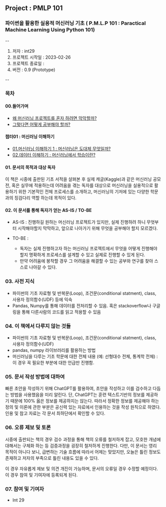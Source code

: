## Project : PMLP 101
### 파이썬을 활용한 실용적 머신러닝 기초 ( P.M.L.P 101 : Paractical Machine Learning Using Python 101)

--
1. 저자 : int29
2. 프로젝트 시작일 : 2023-02-26
3. 프로젝트 종료일 : 
4. 버전 : 0.9 (Prototype)

--


### 목차

#### 00.들어가며 <br>
- [왜 머신러닝 프로젝트를 혼자 하려면 막막할까? ]() <br>
- [그렇다면 어떻게 공부해야 할까? ]() <br>

#### 챕터01 : 머신러닝 이해하기 <br>
- [01.머신러닝 이해하기 1 : 머신러닝은 도대체 무엇일까?]() <br>
- [02.데이터 이해하기 : 머신러닝에서 학습이란? ]() <br>


#### 01. 문서의 목적과 대상 독자 

이 책은 시중에 출판된 기초 서적을 살펴본 후 실제 캐글(Kaggle)과 같은 머신러닝 공모전, 혹은 실무에 적용하는데 어려움을 겪는 독자를 대상으로 머신러닝을 실용적으로 활용하기 위한 기본적인 전체 프로세스를 소개하고, 머신러닝의 기저에 있는 다양한 학문과의 징검다리 역할 하는데 목적이 있다.

#### 02. 이 문서를 통해 독자가 얻는 AS-IS / TO-BE

* AS-IS : 진행하길 원하는 머신러닝 프로젝트가 있지만, 실제 진행하려 하니 무엇부터 시작해야할지 막막하고, 앞으로 나아가기 위해 무엇을 공부해야 할지 모르겠다.

* TO-BE : 
	* 독자는 실제 진행하고자 하는 머신러닝 프로젝트에서 무엇을 어떻게 진행해야 할지 명확하게 프로세스를 설계할 수 있고 실제로 진행할 수 있게 된다.
	*   만약 어려움에 봉착할 경우 그 어려움을 해결할 수 있는 공부와 연구를 찾아 스스로 나아갈 수 있다.

### 03. 사전 지식
* 파이썬의 기초 자료형 및 반복문(Loop), 조건문(conditional statment), class, 사용자 정의함수(UDF) 등에 익숙
* Pandas, Numpy를 통해 데이터를 전처리할 수 있음. 혹은 stackoverflow나 구글링을 통해 다른사람의 코드를 읽고 적용할 수 있음

### 04. 이 책에서 다루지 않는 것들
* 파이썬의 기초 자료형 및 반복문(Loop), 조건문(conditional statment), class, 사용자 정의함수(UDF)
* pandas, numpy 라이브러리를 활용하는 방법 
*  머신러닝을 다루는 기초 학문에 대한 전체 내용 (예: 선형대수 전체, 통계학 전체) : 이 경우 꼭 필요한 부분에 대한 언급만 진행함.


### 05. 문서 작성 방법에 대하여
빠른 초안을 작성하기 위해 ChatGPT를 활용하여, 초안을 작성하고 이를 검수하고 다듬는 방법을 사용했음을 미리 알린다.
단, ChatGPT는 훈련 텍스트기반의 정보를 제공하기 때문에 100% 옳은 정보를 제공하지는 않는다. 따라서 정확한 정보를 제공해야 하는 정의 및 이론에 관한 부분은 공신력 있는 자료에서 인용하는 것을 작성 원칙으로 하였다. 인용 및 참고 자료는 각 문서 최하단에서 확인할 수 있다.

### 06. 오류 제보 및 토론

시중에 출판되는 책의 경우 검수 과정을 통해 책의 오류를 철저하게 잡고, 모호한 개념에 대해서는 구체화 하는 등 검증과정을 굉장히 철저하게 진행한다. 다만, 이 문서는 영리 목적이 아니다 보니, 급변하는 기술 흐름에 따라서 어제는 맞았지만, 오늘은 틀린 정보도 존재하고 저자의 부족으로 틀린 내용도 있을 수 있다. 

이 경우 자유롭게 제보 및 의견 개진이 가능하며, 문서의 오류일 경우 수정할 예정이다. 이 경우 참여 및 기여자에 등록되게 된다.

### 07. 참여 및 기여자

* Int 29